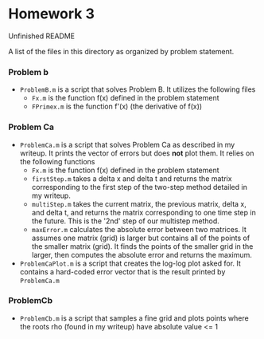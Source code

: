 # Homework 3

Unfinished README

A list of the files in this directory as organized by problem statement.

### Problem b
 - `ProblemB.m` is a script that solves Problem B. It utilizes the following files
   - `Fx.m` is the function f(x) defined in the problem statement
   - `FPrimex.m` is the function f'(x) (the derivative of f(x))

### Problem Ca
 - `ProblemCa.m` is a script that solves Problem Ca as described in my writeup. It prints the vector of errors but does **not** plot them. It relies on the following functions
   - `Fx.m` is the function f(x) defined in the problem statement
   - `firstStep.m` takes a delta x and delta t and returns the matrix corresponding to the first step of the two-step method detailed in my writeup.
   - `multiStep.m` takes the current matrix, the previous matrix, delta x, and delta t, and returns the matrix corresponding to one time step in the future. This is the '2nd' step of our multistep method.
   - `maxError.m` calculates the absolute error between two matrices. It assumes one matrix (grid) is larger but contains all of the points of the smaller matrix (grid). It finds the points of the smaller grid in the larger, then computes the absolute error and returns the maximum.
 - `ProblemCaPlot.m` is a script that creates the log-log plot asked for. It contains a hard-coded error vector that is the result printed by `ProblemCa.m`
 
### ProblemCb
 - `ProblemCb.m` is a script that samples a fine grid and plots points where the roots rho (found in my writeup) have absolute value <= 1
